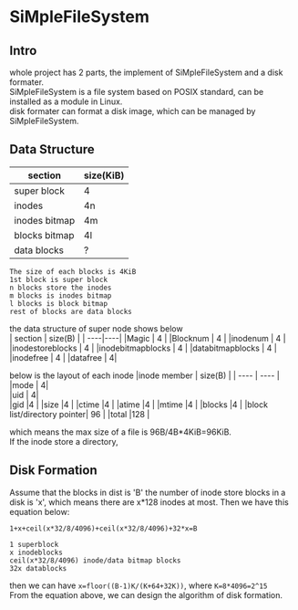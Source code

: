 <!--
 * @Author: Corvo Attano(fkxzz001@qq.com)
 * @Description: 
 * @LastEditors: Corvo Attano(fkxzz001@qq.com)
-->
# SiMpleFileSystem
## Intro
whole project has 2 parts, the implement of SiMpleFileSystem and a disk formater.  
SiMpleFileSystem is a file system based on POSIX standard, can be installed as a module in Linux.  
disk formater can format a disk image, which can be managed by SiMpleFileSystem.  
## Data Structure  
| section | size(KiB) |
| ----|----|
|super block | 4 |
|inodes | 4n |
|inodes bitmap | 4m |
|blocks bitmap | 4l|
|data blocks | ?|
```
The size of each blocks is 4KiB  
1st block is super block  
n blocks store the inodes  
m blocks is inodes bitmap  
l blocks is block bitmap  
rest of blocks are data blocks  
```
the data structure of super node shows below  
| section | size(B) |
| ----|----|
|Magic | 4 |
|Blocknum | 4 |
|inodenum | 4 |
|inodestoreblocks | 4 |
|inodebitmapblocks | 4 |
|databitmapblocks | 4 |
|inodefree | 4 |
|datafree | 4|

below is the layout of each inode
|inode member | size(B) |
| ---- | ---- |
|mode    | 4|  
|uid     | 4|  
|gid     |4 |
|size    |4 |
|ctime   |4 |
|atime   |4 |
|mtime   |4 |
|blocks  |4 |
|block list/directory pointer| 96  |
|total |128 |

which means the max size of a file is 96B/4B*4KiB=96KiB.  
If the inode store a directory, 

## Disk Formation  
Assume that the blocks in dist is 'B' the number of inode store blocks in a disk is 'x', which means there are x*128 inodes at most. Then we have this equation below:  
```
1+x+ceil(x*32/8/4096)+ceil(x*32/8/4096)+32*x=B

1 superblock
x inodeblocks 
ceil(x*32/8/4096) inode/data bitmap blocks
32x datablocks
```
then we can have `x=floor((B-1)K/(K+64+32K))`, where `K=8*4096=2^15`  
From the equation above, we can design the algorithm of disk formation.  
